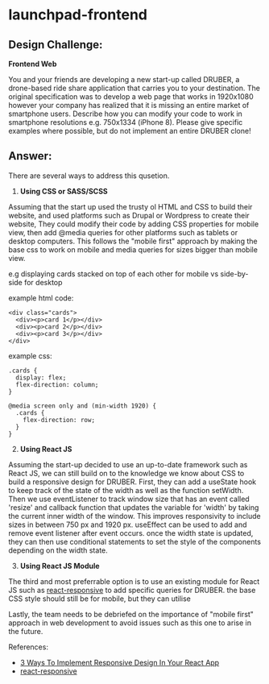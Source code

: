 # launchpad-frontend

## Design Challenge:
**Frontend Web**

You and your friends are developing a new start-up called DRUBER, a drone-based ride share application that carries you to your destination. The original specification was to develop a web page that works in 1920x1080 however your company has realized that it is missing an entire market of smartphone users. Describe how you can modify your code to work in smartphone resolutions e.g. 750x1334 (iPhone 8). Please give specific examples where possible, but do not implement an entire DRUBER clone!

## Answer:

There are several ways to address this qusetion.
1. **Using CSS or SASS/SCSS**

Assuming that the start up used the trusty ol HTML and CSS to build their website, and used platforms such as Drupal or Wordpress to create their website, 
They could modify their code by adding CSS properties for mobile view, then add @media queries for other platforms such as tablets or desktop computers. This follows the "mobile first" approach by making the base css to work on mobile and media queries for sizes bigger than mobile view.

e.g displaying cards stacked on top of each other for mobile vs side-by-side for desktop

example html code:
```
<div class="cards">
  <div><p>card 1</p></div>
  <div><p>card 2</p></div>
  <div><p>card 3</p></div>
</div>
```
example css:
```
.cards {
  display: flex;
  flex-direction: column;
}

@media screen only and (min-width 1920) {
  .cards {
    flex-direction: row;
  }
}
```
2. **Using React JS**

Assuming the start-up decided to use an up-to-date framework such as React JS, we can still build on to the knowledge we know about CSS to build a responsive design for DRUBER. First, they can add a useState hook to keep track of the state of the width as well as the function setWidth. Then we use eventListener to track window size that has an event called 'resize' and callback function that updates the variable for 'width' by taking the current inner width of the window. This improves responsivity to include sizes in between 750 px and 1920 px. useEffect can be used to add and remove event listener after event occurs. once the width state is updated, they can then use conditional statements to set the style of the components depending on the width state.

3. **Using React JS Module**

The third and most preferrable option is to use an existing module for React JS such as [react-responsive](https://www.npmjs.com/package/react-responsive) 
to add specific queries for DRUBER. the base CSS style should still be for mobile, but they can utilise <MediaQuery>

Lastly, the team needs to be debriefed on the importance of "mobile first" approach in web development to avoid issues such as this one to arise in the future.

References:
- [3 Ways To Implement Responsive Design In Your React App](https://itnext.io/3-ways-to-implement-responsive-design-in-your-react-app-bcb6ee7eb424)
- [react-responsive](https://www.npmjs.com/package/react-responsive)
